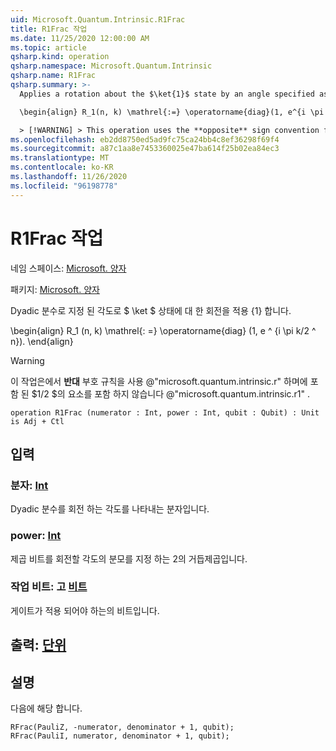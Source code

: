 ```yaml
---
uid: Microsoft.Quantum.Intrinsic.R1Frac
title: R1Frac 작업
ms.date: 11/25/2020 12:00:00 AM
ms.topic: article
qsharp.kind: operation
qsharp.namespace: Microsoft.Quantum.Intrinsic
qsharp.name: R1Frac
qsharp.summary: >-
  Applies a rotation about the $\ket{1}$ state by an angle specified as a dyadic fraction.

  \begin{align} R_1(n, k) \mathrel{:=} \operatorname{diag}(1, e^{i \pi k / 2^n}). \end{align}

  > [!WARNING] > This operation uses the **opposite** sign convention from > @"microsoft.quantum.intrinsic.r", and does not include the > factor of $1/ 2$ included by @"microsoft.quantum.intrinsic.r1".
ms.openlocfilehash: eb2dd8750ed5ad9fc75ca24bb4c8ef36298f69f4
ms.sourcegitcommit: a87c1aa8e7453360025e47ba614f25b02ea84ec3
ms.translationtype: MT
ms.contentlocale: ko-KR
ms.lasthandoff: 11/26/2020
ms.locfileid: "96198778"
---
```

# <a name="r1frac-operation"></a>R1Frac 작업

네임 스페이스: [Microsoft. 양자](xref:Microsoft.Quantum.Intrinsic)

패키지: [Microsoft. 양자](https://nuget.org/packages/Microsoft.Quantum.QSharp.Core)


Dyadic 분수로 지정 된 각도로 $ \ket $ 상태에 대 한 회전을 적용 {1} 합니다.

\begin{align} R_1 (n, k) \mathrel{: =} \operatorname{diag} (1, e ^ {i \pi k/2 ^ n}).
\end{align}

> [!WARNING]
> 이 작업은에서 **반대** 부호 규칙을 사용 @"microsoft.quantum.intrinsic.r" 하며에 포함 된 $1/2 $의 요소를 포함 하지 않습니다 @"microsoft.quantum.intrinsic.r1" .

```qsharp
operation R1Frac (numerator : Int, power : Int, qubit : Qubit) : Unit is Adj + Ctl
```


## <a name="input"></a>입력

### <a name="numerator--int"></a>분자: [Int](xref:microsoft.quantum.lang-ref.int)

Dyadic 분수를 회전 하는 각도를 나타내는 분자입니다.


### <a name="power--int"></a>power: [Int](xref:microsoft.quantum.lang-ref.int)

제곱 비트를 회전할 각도의 분모를 지정 하는 2의 거듭제곱입니다.


### <a name="qubit--qubit"></a>작업 비트: 고 [비트](xref:microsoft.quantum.lang-ref.qubit)

게이트가 적용 되어야 하는의 비트입니다.



## <a name="output--unit"></a>출력: [단위](xref:microsoft.quantum.lang-ref.unit)



## <a name="remarks"></a>설명

다음에 해당 합니다.

```qsharp
RFrac(PauliZ, -numerator, denominator + 1, qubit);
RFrac(PauliI, numerator, denominator + 1, qubit);
```